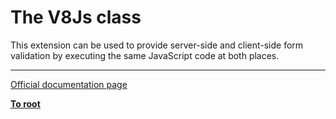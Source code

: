 # The V8Js class



This extension can be used to provide server-side and client-side form validation by executing the same JavaScript code at both places.  

---

[Official documentation page](https://www.php.net/manual/en/class.v8js.php)

**[To root](/README.md)**